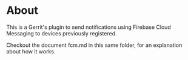 About
=====

This is a Gerrit's plugin to send notifications using Firebase Cloud Messaging
to devices previously registered.

Checkout the document fcm.md in this same folder, for an explanation about
how it works.
